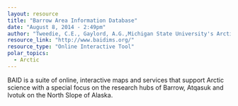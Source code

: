 ```yaml
---
layout: resource
title: "Barrow Area Information Database"
date: "August 8, 2014 - 2:49pm"
author: "Tweedie, C.E., Gaylord, A.G.,Michigan State University's Arctic Ecology Laboratory and the Barrow Arctic Science Consortium "
resource_link: "http://www.baidims.org/"
resource_type: "Online Interactive Tool"
polar_topics:
  - Arctic
---
```


BAID is a suite of online, interactive maps and services that support Arctic science with a special focus on the research hubs of Barrow, Atqasuk and Ivotuk on the North Slope of Alaska.
